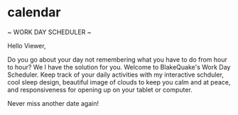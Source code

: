 # calendar
~ WORK DAY SCHEDULER ~

Hello Viewer, 

Do you go about your day not remembering what you have to do from hour to hour? We I have the solution for you. Welcome to BlakeQuake's Work Day Scheduler. Keep track of your daily activities with my interactive schduler, cool sleep design, beautiful image of clouds to keep you calm and at peace, and responsiveness for opening up on your tablet or computer. 

Never miss another date again! 
